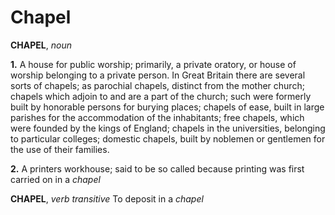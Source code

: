 # Chapel

**CHAPEL**, _noun_

**1.** A house for public worship; primarily, a private oratory, or house of worship belonging to a private person. In Great Britain there are several sorts of chapels; as parochial chapels, distinct from the mother church; chapels which adjoin to and are a part of the church; such were formerly built by honorable persons for burying places; chapels of ease, built in large parishes for the accommodation of the inhabitants; free chapels, which were founded by the kings of England; chapels in the universities, belonging to particular colleges; domestic chapels, built by noblemen or gentlemen for the use of their families.

**2.** A printers workhouse; said to be so called because printing was first carried on in a _chapel_

**CHAPEL**, _verb transitive_ To deposit in a _chapel_